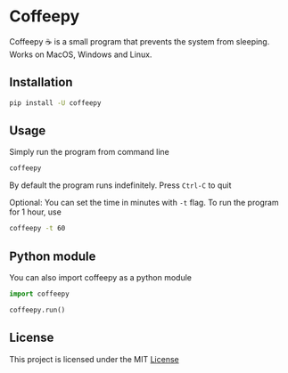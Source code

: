 # Coffeepy

Coffeepy ☕️ is a small program that prevents the system from sleeping.
Works on MacOS, Windows and Linux.

## Installation

```sh
pip install -U coffeepy
```

## Usage

Simply run the program from command line
```sh
coffeepy
```

By default the program runs indefinitely. Press `Ctrl-C` to quit

Optional: You can set the time in minutes with `-t` flag. To run the program for 1 hour, use

```sh
coffeepy -t 60
```

## Python module

You can also import coffeepy as a python module

```python
import coffeepy

coffeepy.run()
```


## License

This project is licensed under the MIT [License](https://github.com/kuvaus/coffeepy/blob/main/LICENSE)


